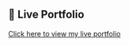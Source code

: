 ## 🔗 Live Portfolio
[Click here to view my live portfolio](https://ravi-yadav-09.github.io/portfolio/)

